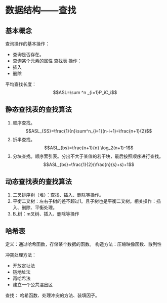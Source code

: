 # 数据结构——查找
## 基本概念
查询操作的基本操作：
- 查询是否存在。
- 查询某个元素的属性
查找表
操作：
- 插入
- 删除

平均查找长度：$$ASL=\sum ^n _{i=1}P_iC_i$$

## 静态查找表的查找算法
1. 顺序查找。$$ASL_{SS}=\frac{1}{n}\sum^n_{i=1}(n-i+1)=\frac{n+1}{2}$$
2. 折半查找。$$ASL_{bs}=\frac{n+1}{n} \log_2(n+1)-1$$
3. 分块查找。顺序索引表。分出不大于某值的若干块，最后按照顺序进行查找。$$ASL_{bs}=\frac{1}{2}(\frac{n}{s}+s)+1$$

## 动态查找表的查找算法

1. 二叉排序树（堆）：查找、插入、删除等操作。
2. 平衡二叉树：左右子树的差不超过1。且子树也是平衡二叉树。相关操作：插入、删除、平衡处理。
3. B_树：m叉树、插入、删除等操作


## 哈希表

定义：通过哈希函数，存储某个数据的函数。
构造方法：压缩映像函数、散列性

冲突处理方法：
- 开放定址法
- 链地址法
- 再哈希法
- 建立一个公共溢出区

查找：
哈希函数、处理冲突的方法、装填因子。